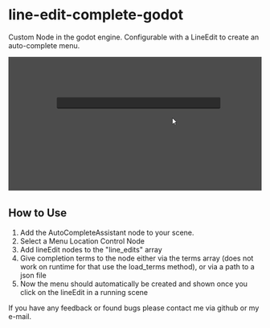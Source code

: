 # line-edit-complete-godot
Custom Node in the godot engine. Configurable with a LineEdit to create an auto-complete menu.

![Plugin Example](doc-files\line-edit-complete-preview.gif)

## How to Use
1. Add the AutoCompleteAssistant node to your scene.
2. Select a Menu Location Control Node 
3. Add lineEdit nodes to the "line_edits" array
4. Give completion terms to the node either via the terms array (does not work on runtime for that use the load_terms method), or via a path to a json file
5. Now the menu should automatically be created and shown once you click on the lineEdit in a running scene

If you have any feedback or found bugs please contact me via github or my e-mail.
